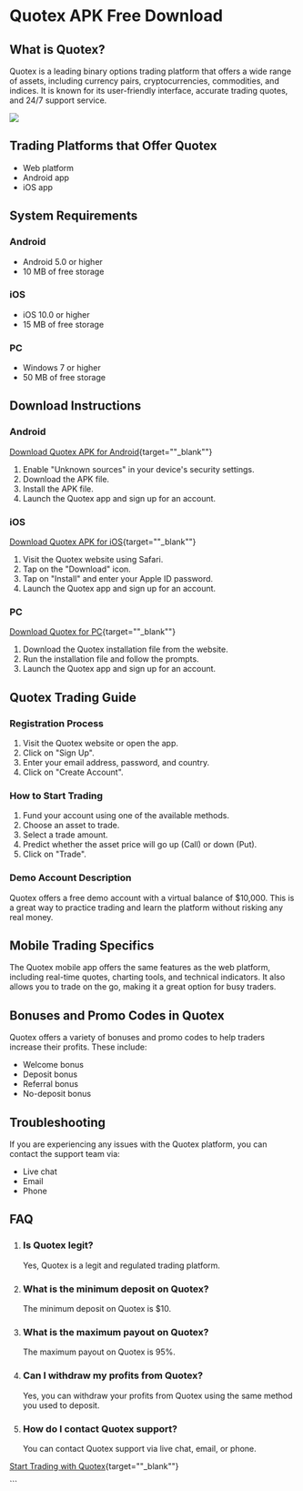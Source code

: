 # Quotex APK Free Download

## What is Quotex?

Quotex is a leading binary options trading platform that offers a wide
range of assets, including currency pairs, cryptocurrencies,
commodities, and indices. It is known for its user-friendly interface,
accurate trading quotes, and 24/7 support service.

[![](https://static.quotex.io/files/5_en/300_250.jpg)](https://traff.sbs/brokerqxsignupf)

## Trading Platforms that Offer Quotex

-   Web platform
-   Android app
-   iOS app

## System Requirements

### Android

-   Android 5.0 or higher
-   10 MB of free storage

### iOS

-   iOS 10.0 or higher
-   15 MB of free storage

### PC

-   Windows 7 or higher
-   50 MB of free storage

## Download Instructions

### Android

[Download Quotex APK for
Android](\%22https://traff.sbs/quotexonelink\%22){target=""_blank""}

1.  Enable "Unknown sources" in your device\'s security settings.
2.  Download the APK file.
3.  Install the APK file.
4.  Launch the Quotex app and sign up for an account.

### iOS

[Download Quotex APK for
iOS](\%22https://traff.sbs/quotexonelink\%22){target=""_blank""}

1.  Visit the Quotex website using Safari.
2.  Tap on the "Download" icon.
3.  Tap on "Install" and enter your Apple ID password.
4.  Launch the Quotex app and sign up for an account.

### PC

[Download Quotex for
PC](\%22https://traff.sbs/quotexonelink\%22){target=""_blank""}

1.  Download the Quotex installation file from the website.
2.  Run the installation file and follow the prompts.
3.  Launch the Quotex app and sign up for an account.

## Quotex Trading Guide

### Registration Process

1.  Visit the Quotex website or open the app.
2.  Click on "Sign Up".
3.  Enter your email address, password, and country.
4.  Click on "Create Account".

### How to Start Trading

1.  Fund your account using one of the available methods.
2.  Choose an asset to trade.
3.  Select a trade amount.
4.  Predict whether the asset price will go up (Call) or down (Put).
5.  Click on "Trade".

### Demo Account Description

Quotex offers a free demo account with a virtual balance of \$10,000.
This is a great way to practice trading and learn the platform without
risking any real money.

## Mobile Trading Specifics

The Quotex mobile app offers the same features as the web platform,
including real-time quotes, charting tools, and technical indicators. It
also allows you to trade on the go, making it a great option for busy
traders.

## Bonuses and Promo Codes in Quotex

Quotex offers a variety of bonuses and promo codes to help traders
increase their profits. These include:

-   Welcome bonus
-   Deposit bonus
-   Referral bonus
-   No-deposit bonus

## Troubleshooting

If you are experiencing any issues with the Quotex platform, you can
contact the support team via:

-   Live chat
-   Email
-   Phone

## FAQ

1.  ### Is Quotex legit?

    Yes, Quotex is a legit and regulated trading platform.

2.  ### What is the minimum deposit on Quotex?

    The minimum deposit on Quotex is \$10.

3.  ### What is the maximum payout on Quotex?

    The maximum payout on Quotex is 95%.

4.  ### Can I withdraw my profits from Quotex?

    Yes, you can withdraw your profits from Quotex using the same method
    you used to deposit.

5.  ### How do I contact Quotex support?

    You can contact Quotex support via live chat, email, or phone.

[Start Trading with
Quotex](\%22https://traff.sbs/quotexonelink\%22){target=""_blank""}

\`\`\`

